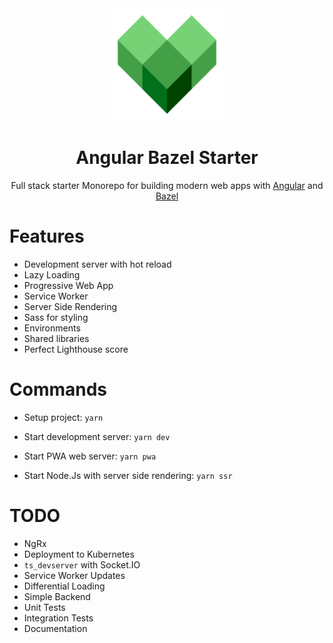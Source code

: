 <div align="center">
  <a href="https://github.com/flolu/angular-bazel-starter">
    <img width="180px" height="auto" src="./client/assets/icons/icon-192x192.png" />
  </a>
  <br>
  <h1>Angular Bazel Starter</h1>
  <p>
    Full stack starter Monorepo for building modern web apps with <a href="https://angular.io/">Angular</a> and <a href="https://bazel.build/">Bazel</a>
  </p>
</div>

# Features

- Development server with hot reload
- Lazy Loading
- Progressive Web App
- Service Worker
- Server Side Rendering
- Sass for styling
- Environments
- Shared libraries
- Perfect Lighthouse score

# Commands

- Setup project: `yarn`

- Start development server: `yarn dev`
- Start PWA web server: `yarn pwa`
- Start Node.Js with server side rendering: `yarn ssr`

# TODO

- NgRx
- Deployment to Kubernetes
- `ts_devserver` with Socket.IO
- Service Worker Updates
- Differential Loading
- Simple Backend
- Unit Tests
- Integration Tests
- Documentation
